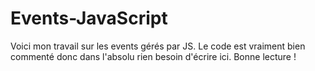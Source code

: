 # Events-JavaScript

Voici mon travail sur les events gérés par JS.  Le code est vraiment bien commenté donc dans l'absolu rien besoin d'écrire ici.  Bonne lecture !
